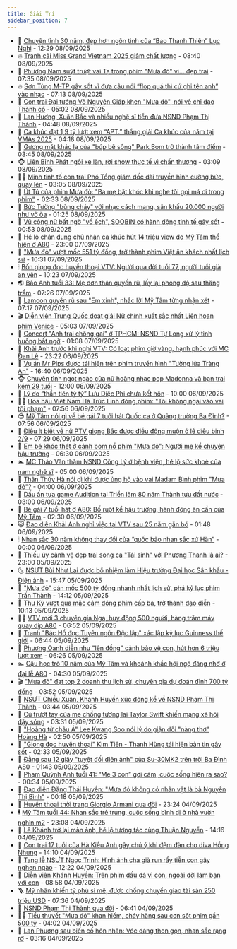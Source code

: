```yaml
---
title: Giải Trí
sidebar_position: 7
---
```


<!-- dantri-giai-tri:START -->
- 🤩 [Chuyện tình 30 năm, đẹp hơn ngôn tình của “Bao Thanh Thiên” Lục Nghị](https://dantri.com.vn/giai-tri/chuyen-tinh-30-nam-dep-hon-ngon-tinh-cua-bao-thanh-thien-luc-nghi-20250907173044454.htm) - 12:29 08/09/2025
- 🔥 [Tranh cãi Miss Grand Vietnam 2025 giảm chất lượng](https://dantri.com.vn/giai-tri/tranh-cai-miss-grand-vietnam-2025-giam-chat-luong-20250908102222913.htm) - 08:40 08/09/2025
- 🚀 [Phương Nam suýt trượt vai Tạ trong phim &quot;Mưa đỏ&quot; vì... đẹp trai](https://dantri.com.vn/giai-tri/phuong-nam-suyt-truot-vai-ta-trong-phim-mua-do-vi-dep-trai-20250908142347680.htm) - 07:35 08/09/2025
- 🔥 [Sơn Tùng M-TP gây sốt vì đưa câu nói “flop quá thì cứ ghi tên anh” vào nhạc](https://dantri.com.vn/giai-tri/son-tung-m-tp-gay-sot-vi-dua-cau-noi-flop-qua-thi-cu-ghi-ten-anh-vao-nhac-20250908120654843.htm) - 07:13 08/09/2025
- 🌈 [Con trai Đại tướng Võ Nguyên Giáp khen &quot;Mưa đỏ&quot;, nói về chỉ đạo Thành cổ](https://dantri.com.vn/giai-tri/con-trai-dai-tuong-vo-nguyen-giap-khen-mua-do-noi-ve-chi-dao-thanh-co-20250908111354253.htm) - 05:02 08/09/2025
- 📝 [Lan Hương, Xuân Bắc và nhiều nghệ sĩ tiễn đưa NSND Phạm Thị Thành](https://dantri.com.vn/giai-tri/lan-huong-xuan-bac-va-nhieu-nghe-si-tien-dua-nsnd-pham-thi-thanh-20250908112901959.htm) - 04:48 08/09/2025
- 💪 [Ca khúc đạt 1,9 tỷ lượt xem “APT.” thắng giải Ca khúc của năm tại VMAs 2025](https://dantri.com.vn/giai-tri/ca-khuc-dat-19-ty-luot-xem-apt-thang-giai-ca-khuc-cua-nam-tai-vmas-2025-20250908104624658.htm) - 04:18 08/09/2025
- 🤡 [Gương mặt khác lạ của &quot;búp bê sống&quot; Park Bom trở thành tâm điểm](https://dantri.com.vn/giai-tri/guong-mat-khac-la-cua-bup-be-song-park-bom-tro-thanh-tam-diem-20250907181136003.htm) - 03:45 08/09/2025
- 🐵 [Liên Bỉnh Phát ngồi xe lăn, rời show thực tế vì chấn thương](https://dantri.com.vn/giai-tri/lien-binh-phat-ngoi-xe-lan-roi-show-thuc-te-vi-chan-thuong-20250908083925160.htm) - 03:09 08/09/2025
- 🧑‍🏫 [Minh tinh tố con trai Phó Tổng giám đốc đài truyền hình cưỡng bức, quay lén](https://dantri.com.vn/giai-tri/minh-tinh-to-con-trai-pho-tong-giam-doc-dai-truyen-hinh-cuong-buc-quay-len-20250908094243811.htm) - 03:05 08/09/2025
- 💂 [Út Tú của phim Mưa đỏ: &quot;Ba mẹ bật khóc khi nghe tôi gọi má ơi trong phim&quot;](https://dantri.com.vn/giai-tri/ut-tu-cua-phim-mua-do-ba-me-bat-khoc-khi-nghe-toi-goi-ma-oi-trong-phim-20250906211829085.htm) - 02:33 08/09/2025
- 🤠 [Bức Tường &quot;bùng cháy&quot; với nhạc cách mạng, sân khấu 20.000 người như vỡ òa](https://dantri.com.vn/giai-tri/buc-tuong-bung-chay-voi-nhac-cach-mang-san-khau-20000-nguoi-nhu-vo-oa-20250908012059245.htm) - 01:25 08/09/2025
- 🫶 [Vũ công nữ bất ngờ &quot;vồ ếch&quot;, SOOBIN có hành động tinh tế gây sốt](https://dantri.com.vn/giai-tri/vu-cong-nu-bat-ngo-vo-ech-soobin-co-hanh-dong-tinh-te-gay-sot-20250908064509045.htm) - 00:53 08/09/2025
- 🦏 [Hé lộ chân dung chủ nhân ca khúc hút 14 triệu view do Mỹ Tâm thể hiện ở A80](https://dantri.com.vn/giai-tri/he-lo-chan-dung-chu-nhan-ca-khuc-hut-14-trieu-view-do-my-tam-the-hien-o-a80-20250906112605024.htm) - 23:00 07/09/2025
- 🧰 [&quot;Mưa đỏ&quot; vượt mốc 551 tỷ đồng, trở thành phim Việt ăn khách nhất lịch sử](https://dantri.com.vn/giai-tri/mua-do-vuot-moc-551-ty-dong-tro-thanh-phim-viet-an-khach-nhat-lich-su-20250907172237259.htm) - 10:31 07/09/2025
- 🕯 [Bốn giọng đọc huyền thoại VTV: Người qua đời tuổi 77, người tuổi già an yên](https://dantri.com.vn/giai-tri/bon-giong-doc-huyen-thoai-vtv-nguoi-qua-doi-tuoi-77-nguoi-tuoi-gia-an-yen-20250907162938940.htm) - 10:23 07/09/2025
- 🌏 [Bảo Anh tuổi 33: Mẹ đơn thân quyến rũ, lấy lại phong độ sau thăng trầm](https://dantri.com.vn/giai-tri/bao-anh-tuoi-33-me-don-than-quyen-ru-lay-lai-phong-do-sau-thang-tram-20250907123234007.htm) - 07:26 07/09/2025
- 🌈 [Lamoon quyến rũ sau &quot;Em xinh&quot;, nhắc lời Mỹ Tâm từng nhận xét](https://dantri.com.vn/giai-tri/lamoon-quyen-ru-sau-em-xinh-nhac-loi-my-tam-tung-nhan-xet-20250907134138410.htm) - 07:17 07/09/2025
- 🎬 [Diễn viên Trung Quốc đoạt giải Nữ chính xuất sắc nhất Liên hoan phim Venice](https://dantri.com.vn/giai-tri/dien-vien-trung-quoc-doat-giai-nu-chinh-xuat-sac-nhat-lien-hoan-phim-venice-20250907115315200.htm) - 05:03 07/09/2025
- 👀 [Concert &quot;Anh trai chông gai&quot; ở TPHCM: NSND Tự Long xử lý tình huống bất ngờ](https://dantri.com.vn/giai-tri/concert-anh-trai-chong-gai-o-tphcm-nsnd-tu-long-xu-ly-tinh-huong-bat-ngo-20250907063934004.htm) - 01:08 07/09/2025
- 🧰 [Khải Anh trước khi nghỉ VTV: Có loạt phim giờ vàng, hạnh phúc với MC Đan Lê](https://dantri.com.vn/giai-tri/khai-anh-truoc-khi-nghi-vtv-co-loat-phim-gio-vang-hanh-phuc-voi-mc-dan-le-20250907013636369.htm) - 23:22 06/09/2025
- 🧰 [Vụ án Mr Pips được tái hiện trên phim truyền hình &quot;Tường lửa Tràng An&quot;](https://dantri.com.vn/giai-tri/vu-an-mr-pips-duoc-tai-hien-tren-phim-truyen-hinh-tuong-lua-trang-an-20250906221911722.htm) - 16:40 06/09/2025
- 🐵 [Chuyện tình ngọt ngào của nữ hoàng nhạc pop Madonna và bạn trai kém 29 tuổi](https://dantri.com.vn/giai-tri/chuyen-tinh-ngot-ngao-cua-nu-hoang-nhac-pop-madonna-va-ban-trai-kem-29-tuoi-20250906142706641.htm) - 12:00 06/09/2025
- 🐘 [Lý do “thần tiên tỷ tỷ” Lưu Diệc Phi chưa kết hôn](https://dantri.com.vn/giai-tri/ly-do-than-tien-ty-ty-luu-diec-phi-chua-ket-hon-20250906105804839.htm) - 10:00 06/09/2025
- 🧑‍💻 [Hoa hậu Việt Nam Hà Trúc Linh đóng phim: &quot;Tôi không ngại vào vai tội phạm&quot;](https://dantri.com.vn/giai-tri/hoa-hau-viet-nam-ha-truc-linh-dong-phim-toi-khong-ngai-vao-vai-toi-pham-20250906130614550.htm) - 07:56 06/09/2025
- 😎 [Mỹ Tâm nói gì về bé gái 7 tuổi hát Quốc ca ở Quảng trường Ba Đình?](https://dantri.com.vn/giai-tri/my-tam-noi-gi-ve-be-gai-7-tuoi-hat-quoc-ca-o-quang-truong-ba-dinh-20250906145025727.htm) - 07:56 06/09/2025
- 🧰 [Điều ít biết về nữ PTV giọng Bắc được điều động muộn ở lễ diễu binh 2/9](https://dantri.com.vn/giai-tri/dieu-it-biet-ve-nu-ptv-giong-bac-duoc-dieu-dong-muon-o-le-dieu-binh-29-20250906133504300.htm) - 07:29 06/09/2025
- 🧰 [Em bé khóc thét ở cảnh bom nổ phim &quot;Mưa đỏ&quot;: Người mẹ kể chuyện hậu trường](https://dantri.com.vn/giai-tri/em-be-khoc-thet-o-canh-bom-no-phim-mua-do-nguoi-me-ke-chuyen-hau-truong-20250906111827093.htm) - 06:30 06/09/2025
- 🏊 [MC Thảo Vân thăm NSND Công Lý ở bệnh viện, hé lộ sức khoẻ của nam nghệ sĩ](https://dantri.com.vn/giai-tri/mc-thao-van-tham-nsnd-cong-ly-o-benh-vien-he-lo-suc-khoe-cua-nam-nghe-si-20250905233616089.htm) - 05:00 06/09/2025
- 🌋 [Thân Thúy Hà nói gì khi được ủng hộ vào vai Madam Bình phim &quot;Mưa đỏ&quot;?](https://dantri.com.vn/giai-tri/than-thuy-ha-noi-gi-khi-duoc-ung-ho-vao-vai-madam-binh-phim-mua-do-20250906101025808.htm) - 04:00 06/09/2025
- 🔭 [Dấu ấn tựa game Audition tại Triển lãm 80 năm Thành tựu đất nước](https://dantri.com.vn/giai-tri/dau-an-tua-game-audition-tai-trien-lam-80-nam-thanh-tuu-dat-nuoc-20250906085002775.htm) - 03:00 06/09/2025
- 📝 [Bé gái 7 tuổi hát ở A80: Bố ruột kể hậu trường, hành động ân cần của Mỹ Tâm](https://dantri.com.vn/giai-tri/be-gai-7-tuoi-hat-o-a80-bo-ruot-ke-hau-truong-hanh-dong-an-can-cua-my-tam-20250906073745750.htm) - 02:30 06/09/2025
- 😺 [Đạo diễn Khải Anh nghỉ việc tại VTV sau 25 năm gắn bó](https://dantri.com.vn/giai-tri/dao-dien-khai-anh-nghi-viec-tai-vtv-sau-25-nam-gan-bo-20250906081646994.htm) - 01:48 06/09/2025
- 🕯 [Nhan sắc 30 năm không thay đổi của “quốc bảo nhan sắc xứ Hàn”](https://dantri.com.vn/giai-tri/nhan-sac-30-nam-khong-thay-doi-cua-quoc-bao-nhan-sac-xu-han-20250905112801895.htm) - 00:00 06/09/2025
- 🦄 [Thiếu úy cảnh vệ đẹp trai song ca &quot;Tái sinh&quot; với Phương Thanh là ai?](https://dantri.com.vn/giai-tri/thieu-uy-canh-ve-dep-trai-song-ca-tai-sinh-voi-phuong-thanh-la-ai-20250905222837600.htm) - 23:00 05/09/2025
- 🌜 [NSƯT Bùi Như Lai được bổ nhiệm làm Hiệu trưởng Đại học Sân khấu - Điện ảnh](https://dantri.com.vn/giai-tri/nsut-bui-nhu-lai-duoc-bo-nhiem-lam-hieu-truong-dai-hoc-san-khau-dien-anh-20250905222250190.htm) - 15:47 05/09/2025
- 👹 [&quot;Mưa đỏ&quot; cán mốc 500 tỷ đồng nhanh nhất lịch sử, phá kỷ lục phim Trấn Thành](https://dantri.com.vn/giai-tri/mua-do-can-moc-500-ty-dong-nhanh-nhat-lich-su-pha-ky-luc-phim-tran-thanh-20250905205116765.htm) - 14:12 05/09/2025
- 🚀 [Thư Kỳ vượt qua mặc cảm đóng phim cấp ba, trở thành đạo diễn](https://dantri.com.vn/giai-tri/thu-ky-vuot-qua-mac-cam-dong-phim-cap-ba-tro-thanh-dao-dien-20250905121631297.htm) - 10:13 05/09/2025
- 🧑‍💻 [VTV mời 3 chuyên gia Nga, huy động 500 người, hàng trăm máy quay dịp A80](https://dantri.com.vn/giai-tri/vtv-moi-3-chuyen-gia-nga-huy-dong-500-nguoi-hang-tram-may-quay-dip-a80-20250905125555682.htm) - 06:52 05/09/2025
- 🦩 [Tranh &quot;Bác Hồ đọc Tuyên ngôn Độc lập&quot; xác lập kỷ lục Guinness thế giới](https://dantri.com.vn/giai-tri/tranh-bac-ho-doc-tuyen-ngon-doc-lap-xac-lap-ky-luc-guinness-the-gioi-20250905015938974.htm) - 06:44 05/09/2025
- 💫 [Phương Oanh diễn như &quot;lên đồng&quot; cảnh bảo vệ con, hút hơn 6 triệu lượt xem](https://dantri.com.vn/giai-tri/phuong-oanh-dien-nhu-len-dong-canh-bao-ve-con-hut-hon-6-trieu-luot-xem-20250905102944565.htm) - 06:26 05/09/2025
- 🏊 [Cậu học trò 10 năm của Mỹ Tâm và khoảnh khắc hội ngộ đáng nhớ ở đại lễ A80](https://dantri.com.vn/giai-tri/cau-hoc-tro-10-nam-cua-my-tam-va-khoanh-khac-hoi-ngo-dang-nho-o-dai-le-a80-20250905094616311.htm) - 04:30 05/09/2025
- 🎬 [&quot;Mưa đỏ&quot; đạt top 2 doanh thu lịch sử, chuyên gia dự đoán đỉnh 700 tỷ đồng](https://dantri.com.vn/giai-tri/mua-do-dat-top-2-doanh-thu-lich-su-chuyen-gia-du-doan-dinh-700-ty-dong-20250905104018595.htm) - 03:52 05/09/2025
- 💃 [NSƯT Chiều Xuân, Khánh Huyền xúc động kể về NSND Phạm Thị Thành](https://dantri.com.vn/giai-tri/nsut-chieu-xuan-khanh-huyen-xuc-dong-ke-ve-nsnd-pham-thi-thanh-20250905004214858.htm) - 03:44 05/09/2025
- 🌊 [Cú trượt tay của mẹ chồng tương lai Taylor Swift khiến mạng xã hội dậy sóng](https://dantri.com.vn/giai-tri/cu-truot-tay-cua-me-chong-tuong-lai-taylor-swift-khien-mang-xa-hoi-day-song-20250905093451286.htm) - 03:31 05/09/2025
- 🧰 [&quot;Hoàng tử châu Á&quot; Lee Kwang Soo nói lý do giận dỗi &quot;nàng thơ&quot; Hoàng Hà](https://dantri.com.vn/giai-tri/hoang-tu-chau-a-lee-kwang-soo-noi-ly-do-gian-doi-nang-tho-hoang-ha-20250905080242695.htm) - 02:50 05/09/2025
- 🦣 [&quot;Giọng đọc huyền thoại&quot; Kim Tiến - Thanh Hùng tái hiện bản tin gây sốt](https://dantri.com.vn/giai-tri/giong-doc-huyen-thoai-kim-tien-thanh-hung-tai-hien-ban-tin-gay-sot-20250905035917217.htm) - 02:33 05/09/2025
- 🥷 [Đằng sau 12 giây &quot;tuyệt đối điện ảnh&quot; của Su-30MK2 trên trời Ba Đình A80](https://dantri.com.vn/giai-tri/dang-sau-12-giay-tuyet-doi-dien-anh-cua-su-30mk2-tren-troi-ba-dinh-a80-20250905080654569.htm) - 01:43 05/09/2025
- 🦏 [Phạm Quỳnh Anh tuổi 41: “Mẹ 3 con” gợi cảm, cuộc sống hiện ra sao?](https://dantri.com.vn/giai-tri/pham-quynh-anh-tuoi-41-me-3-con-goi-cam-cuoc-song-hien-ra-sao-20250905072106533.htm) - 00:34 05/09/2025
- 🫶 [Đạo diễn Đặng Thái Huyền: &quot;Mưa đỏ không có nhân vật là bà Nguyễn Thị Bình&quot;](https://dantri.com.vn/giai-tri/dao-dien-dang-thai-huyen-mua-do-khong-co-nhan-vat-la-ba-nguyen-thi-binh-20250904151422545.htm) - 00:18 05/09/2025
- 💼 [Huyền thoại thời trang Giorgio Armani qua đời](https://dantri.com.vn/giai-tri/huyen-thoai-thoi-trang-giorgio-armani-qua-doi-20250904230628134.htm) - 23:24 04/09/2025
- 🕴 [Mỹ Tâm tuổi 44: Nhan sắc trẻ trung, cuộc sống bình dị ở nhà vườn nghìn m2](https://dantri.com.vn/giai-tri/my-tam-tuoi-44-nhan-sac-tre-trung-cuoc-song-binh-di-o-nha-vuon-nghin-m2-20250904213355833.htm) - 23:08 04/09/2025
- 🐲 [Lê Khánh trở lại màn ảnh, hé lộ tương tác cùng Thuận Nguyễn](https://dantri.com.vn/giai-tri/le-khanh-tro-lai-man-anh-he-lo-tuong-tac-cung-thuan-nguyen-20250904183916961.htm) - 14:16 04/09/2025
- 🐘 [Con trai 17 tuổi của Hà Kiều Anh gây chú ý khi đệm đàn cho diva Hồng Nhung](https://dantri.com.vn/giai-tri/con-trai-17-tuoi-cua-ha-kieu-anh-gay-chu-y-khi-dem-dan-cho-diva-hong-nhung-20250904210403634.htm) - 14:10 04/09/2025
- 🤭 [Tang lễ NSƯT Ngọc Trinh: Hình ảnh cha già run rẩy tiễn con gây nghẹn ngào](https://dantri.com.vn/giai-tri/tang-le-nsut-ngoc-trinh-hinh-anh-cha-gia-run-ray-tien-con-gay-nghen-ngao-20250904191534211.htm) - 12:22 04/09/2025
- 💯 [Diễn viên Khánh Huyền: Trên phim đấu đá vì con, ngoài đời làm bạn với con](https://dantri.com.vn/giai-tri/dien-vien-khanh-huyen-tren-phim-dau-da-vi-con-ngoai-doi-lam-ban-voi-con-20250904155548099.htm) - 08:58 04/09/2025
- 🪜 [Mỹ nhân khiến tỷ phú si mê, được chồng chuyển giao tài sản 250 triệu USD](https://dantri.com.vn/giai-tri/my-nhan-khien-ty-phu-si-me-duoc-chong-chuyen-giao-tai-san-250-trieu-usd-20250904122055140.htm) - 07:36 04/09/2025
- 👹 [NSND Phạm Thị Thành qua đời](https://dantri.com.vn/giai-tri/nsnd-pham-thi-thanh-qua-doi-20250904132241915.htm) - 06:41 04/09/2025
- 🧑‍🏫 [Tiểu thuyết &quot;Mưa đỏ&quot; khan hiếm, cháy hàng sau cơn sốt phim gần 500 tỷ](https://dantri.com.vn/giai-tri/tieu-thuyet-mua-do-khan-hiem-chay-hang-sau-con-sot-phim-gan-500-ty-20250904101210955.htm) - 04:02 04/09/2025
- 🐘 [Lan Phương sau biến cố hôn nhân: Vóc dáng thon gọn, nhan sắc rạng rỡ](https://dantri.com.vn/giai-tri/lan-phuong-sau-bien-co-hon-nhan-voc-dang-thon-gon-nhan-sac-rang-ro-20250904101620347.htm) - 03:16 04/09/2025<!-- dantri-giai-tri:END -->
